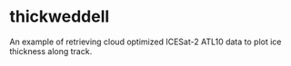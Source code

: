 # thickweddell
An example of retrieving cloud optimized ICESat-2 ATL10 data to plot ice thickness along track.
